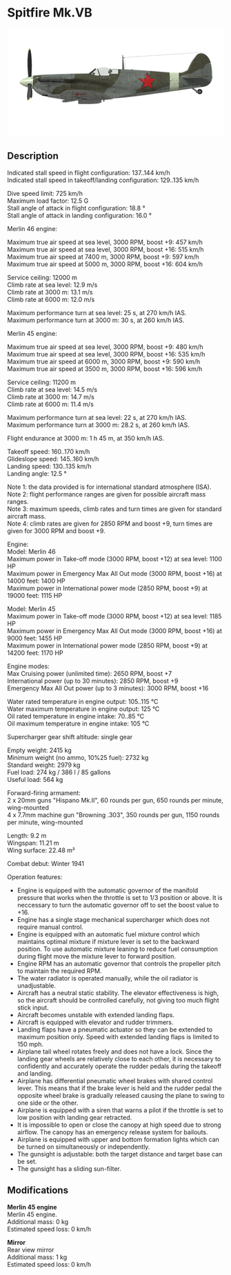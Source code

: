 # Spitfire Mk.VB

![spitfiremkvb](../images/planes/spitfiremkvb.png)

## Description

Indicated stall speed in flight configuration: 137..144 km/h  
Indicated stall speed in takeoff/landing configuration: 129..135 km/h  
  
Dive speed limit: 725 km/h  
Maximum load factor: 12.5 G  
Stall angle of attack in flight configuration: 18.8 °  
Stall angle of attack in landing configuration: 16.0 °  
  
  
Merlin 46 engine:  
  
Maximum true air speed at sea level, 3000 RPM, boost +9: 457 km/h  
Maximum true air speed at sea level, 3000 RPM, boost +16: 515 km/h  
Maximum true air speed at 7400 m, 3000 RPM, boost +9: 597 km/h  
Maximum true air speed at 5000 m, 3000 RPM, boost +16: 604 km/h  
  
Service ceiling: 12000 m  
Climb rate at sea level: 12.9 m/s  
Climb rate at 3000 m: 13.1 m/s  
Climb rate at 6000 m: 12.0 m/s  
  
Maximum performance turn at sea level: 25 s, at 270 km/h IAS.  
Maximum performance turn at 3000 m: 30 s, at 260 km/h IAS.  
  
  
Merlin 45 engine:  
  
Maximum true air speed at sea level, 3000 RPM, boost +9: 480 km/h  
Maximum true air speed at sea level, 3000 RPM, boost +16: 535 km/h  
Maximum true air speed at 6000 m, 3000 RPM, boost +9: 590 km/h  
Maximum true air speed at 3500 m, 3000 RPM, boost +16: 596 km/h  
  
Service ceiling: 11200 m  
Climb rate at sea level: 14.5 m/s  
Climb rate at 3000 m: 14.7 m/s  
Climb rate at 6000 m: 11.4 m/s  
  
Maximum performance turn at sea level: 22 s, at 270 km/h IAS.  
Maximum performance turn at 3000 m: 28.2 s, at 260 km/h IAS.  
  
  
Flight endurance at 3000 m: 1 h 45 m, at 350 km/h IAS.  
  
Takeoff speed: 160..170 km/h  
Glideslope speed: 145..160 km/h  
Landing speed: 130..135 km/h  
Landing angle: 12.5 °  
  
Note 1: the data provided is for international standard atmosphere (ISA).  
Note 2: flight performance ranges are given for possible aircraft mass ranges.  
Note 3: maximum speeds, climb rates and turn times are given for standard aircraft mass.  
Note 4: climb rates are given for 2850 RPM and boost +9, turn times are given for 3000 RPM and boost +9.  
  
Engine:  
Model: Merlin 46  
Maximum power in Take-off mode (3000 RPM, boost +12) at sea level: 1100 HP  
Maximum power in Emergency Max All Out mode (3000 RPM, boost +16) at 14000 feet: 1400 HP  
Maximum power in International power mode (2850 RPM, boost +9) at 19000 feet: 1115 HP  
  
Model: Merlin 45  
Maximum power in Take-off mode (3000 RPM, boost +12) at sea level: 1185 HP  
Maximum power in Emergency Max All Out mode (3000 RPM, boost +16) at 9000 feet: 1455 HP  
Maximum power in International power mode (2850 RPM, boost +9) at 14200 feet: 1170 HP  
  
Engine modes:  
Max Cruising power (unlimited time): 2650 RPM, boost +7  
International power (up to 30 minutes): 2850 RPM, boost +9  
Emergency Max All Out power (up to 3 minutes): 3000 RPM, boost +16  
  
Water rated temperature in engine output: 105..115 °C  
Water maximum temperature in engine output: 125 °C  
Oil rated temperature in engine intake: 70..85 °C  
Oil maximum temperature in engine intake: 105 °C  
  
Supercharger gear shift altitude: single gear  
  
Empty weight: 2415 kg  
Minimum weight (no ammo, 10%25 fuel): 2732 kg  
Standard weight: 2979 kg  
Fuel load: 274 kg / 386 l / 85 gallons  
Useful load: 564 kg  
  
Forward-firing armament:  
2 x 20mm guns "Hispano Mk.II", 60 rounds per gun, 650 rounds per minute, wing-mounted  
4 x 7.7mm machine gun "Browning .303", 350 rounds per gun, 1150 rounds per minute, wing-mounted  
  
Length: 9.2 m  
Wingspan: 11.21 m  
Wing surface: 22.48 m²  
  
Combat debut: Winter 1941  
  
Operation features:  
- Engine is equipped with the automatic governor of the manifold pressure that works when the throttle is set to 1/3 position or above. It is neccessary to turn the automatic governor off to set the boost value to +16.  
- Engine has a single stage mechanical supercharger which does not require manual control.  
- Engine is equipped with an automatic fuel mixture control which maintains optimal mixture if mixture lever is set to the backward position. To use automatic mixture leaning to reduce fuel consumption during flight move the mixture lever to forward position.  
- Engine RPM has an automatic governor that controls the propeller pitch to maintain the required RPM.  
- The water radiator is operated manually, while the oil radiator is unadjustable.  
- Aircraft has a neutral static stability. The elevator effectiveness is high, so the aircraft should be controlled carefully, not giving too much flight stick input.  
- Aircraft becomes unstable with extended landing flaps.  
- Aircraft is equipped with elevator and rudder trimmers.  
- Landing flaps have a pneumatic actuator so they can be extended to maximum position only. Speed with extended landing flaps is limited to 150 mph.  
- Airplane tail wheel rotates freely and does not have a lock. Since the landing gear wheels are relatively close to each other, it is necessary to confidently and accurately operate the rudder pedals during the takeoff and landing.  
- Airplane has differential pneumatic wheel brakes with shared control lever. This means that if the brake lever is held and the rudder pedal the opposite wheel brake is gradually released causing the plane to swing to one side or the other.  
- Airplane is equipped with a siren that warns a pilot if the throttle is set to low position with landing gear retracted.  
- It is impossible to open or close the canopy at high speed due to strong airflow. The canopy has an emergency release system for bailouts.  
- Airplane is equipped with upper and bottom formation lights which can be turned on simultaneously or independently.  
- The gunsight is adjustable: both the target distance and target base can be set.  
- The gunsight has a sliding sun-filter.

## Modifications

**Merlin 45 engine**  
Merlin 45 engine.   
Additional mass: 0 kg  
Estimated speed loss: 0 km/h

**Mirror**  
Rear view mirror  
Additional mass: 1 kg  
Estimated speed loss: 0 km/h
